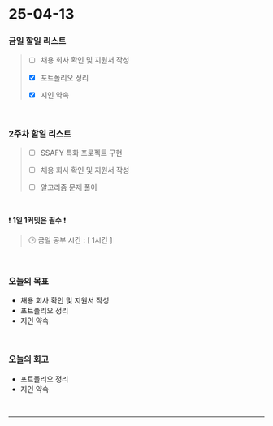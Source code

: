 # 25-04-13

### 금일 할일 리스트

> - [ ] 채용 회사 확인 및 지원서 작성 
>
> - [x] 포트폴리오 정리
>
> - [x] 지인 약속

<br/>

### 2주차 할일 리스트

> - [ ] SSAFY 특화 프로젝트 구현
>
> - [ ] 채용 회사 확인 및 지원서 작성
>
> - [ ] 알고리즘 문제 풀이

<br/>

❗ **1일 1커밋은 필수** ❗

> 🕒 금일 공부 시간 : [ 1시간 ]

<br/>

### 오늘의 목표
- 채용 회사 확인 및 지원서 작성 
- 포트폴리오 정리
- 지인 약속

<br>

### 오늘의 회고
- 포트폴리오 정리
- 지인 약속


<br/>

---
